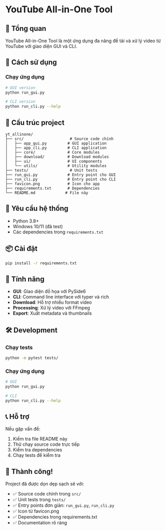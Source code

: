 # YouTube All-in-One Tool

## 🎯 Tổng quan

YouTube All-in-One Tool là một ứng dụng đa năng để tải và xử lý video từ YouTube với giao diện GUI và CLI.

## 🚀 Cách sử dụng

### Chạy ứng dụng

```bash
# GUI version
python run_gui.py

# CLI version  
python run_cli.py --help
```

## 📁 Cấu trúc project

```
yt_allinone/
├── src/                    # Source code chính
│   ├── app_gui.py         # GUI application
│   ├── app_cli.py         # CLI application
│   ├── core/              # Core modules
│   ├── download/          # Download modules
│   ├── ui/                # UI components
│   └── utils/             # Utility modules
├── tests/                  # Unit tests
├── run_gui.py             # Entry point cho GUI
├── run_cli.py             # Entry point cho CLI
├── favicon.png            # Icon cho app
├── requirements.txt       # Dependencies
└── README.md             # File này
```

## 🔧 Yêu cầu hệ thống

- Python 3.8+
- Windows 10/11 (đã test)
- Các dependencies trong `requirements.txt`

## 📦 Cài đặt

```bash
pip install -r requirements.txt
```

## 🎨 Tính năng

- **GUI**: Giao diện đồ họa với PySide6
- **CLI**: Command line interface với typer và rich
- **Download**: Hỗ trợ nhiều format video
- **Processing**: Xử lý video với FFmpeg
- **Export**: Xuất metadata và thumbnails

## 🛠️ Development

### Chạy tests
```bash
python -m pytest tests/
```

### Chạy ứng dụng
```bash
# GUI
python run_gui.py

# CLI
python run_cli.py --help
```

## 📞 Hỗ trợ

Nếu gặp vấn đề:
1. Kiểm tra file README này
2. Thử chạy source code trực tiếp
3. Kiểm tra dependencies
4. Chạy tests để kiểm tra

## 🎊 Thành công!

Project đã được dọn dẹp sạch sẽ với:
- ✅ Source code chính trong `src/`
- ✅ Unit tests trong `tests/`
- ✅ Entry points đơn giản: `run_gui.py`, `run_cli.py`
- ✅ Icon từ favicon.png
- ✅ Dependencies trong requirements.txt
- ✅ Documentation rõ ràng

